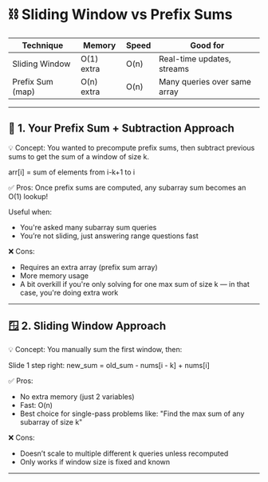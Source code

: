 # ⛓️ Sliding Window vs Prefix Sums

| Technique        | Memory     | Speed  | Good for                     |
|----------------  |------------|--------|------------------------------|
| Sliding Window   | O(1) extra | O(n)   | Real-time updates, streams   |
| Prefix Sum (map) | O(n) extra | O(n)   | Many queries over same array |

---

## 🧪 1. Your Prefix Sum + Subtraction Approach
💡 Concept:
You wanted to precompute prefix sums, then subtract previous sums to get the sum of a window of size k.

arr[i] = sum of elements from i-k+1 to i

✅ Pros:
Once prefix sums are computed, any subarray sum becomes an O(1) lookup!

Useful when:
 - You're asked many subarray sum queries
 - You’re not sliding, just answering range questions fast

❌ Cons:
 - Requires an extra array (prefix sum array)
 - More memory usage
 - A bit overkill if you're only solving for one max sum of size k — in that case, you're doing extra work
---

## 🪟 2. Sliding Window Approach

💡 Concept:
You manually sum the first window, then:

Slide 1 step right:
new_sum = old_sum - nums[i - k] + nums[i]

✅ Pros:
 - No extra memory (just 2 variables)
 - Fast: O(n)
 - Best choice for single-pass problems like: "Find the max sum of any subarray of size k"

❌ Cons:
 - Doesn’t scale to multiple different k queries unless recomputed
 - Only works if window size is fixed and known

 ---

 
